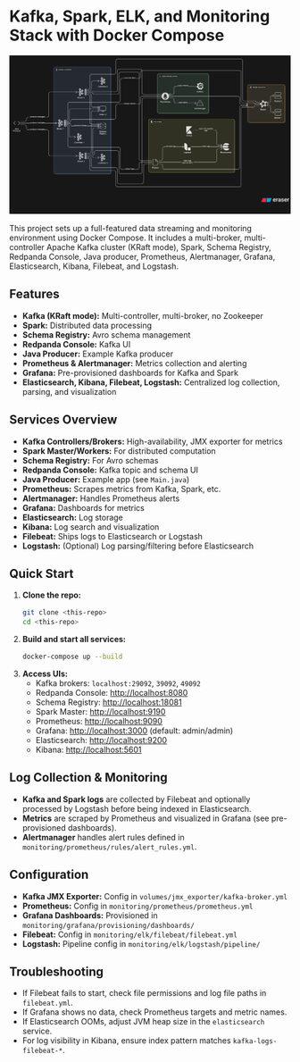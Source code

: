 # Kafka, Spark, ELK, and Monitoring Stack with Docker Compose

<img src="diagram-export-25.06.2025-16_30_27.png">

This project sets up a full-featured data streaming and monitoring environment using Docker Compose. It includes a multi-broker, multi-controller Apache Kafka cluster (KRaft mode), Spark, Schema Registry, Redpanda Console, Java producer, Prometheus, Alertmanager, Grafana, Elasticsearch, Kibana, Filebeat, and Logstash.

## Features
- **Kafka (KRaft mode):** Multi-controller, multi-broker, no Zookeeper
- **Spark:** Distributed data processing
- **Schema Registry:** Avro schema management
- **Redpanda Console:** Kafka UI
- **Java Producer:** Example Kafka producer
- **Prometheus & Alertmanager:** Metrics collection and alerting
- **Grafana:** Pre-provisioned dashboards for Kafka and Spark
- **Elasticsearch, Kibana, Filebeat, Logstash:** Centralized log collection, parsing, and visualization

## Services Overview
- **Kafka Controllers/Brokers:** High-availability, JMX exporter for metrics
- **Spark Master/Workers:** For distributed computation
- **Schema Registry:** For Avro schemas
- **Redpanda Console:** Kafka topic and schema UI
- **Java Producer:** Example app (see `Main.java`)
- **Prometheus:** Scrapes metrics from Kafka, Spark, etc.
- **Alertmanager:** Handles Prometheus alerts
- **Grafana:** Dashboards for metrics
- **Elasticsearch:** Log storage
- **Kibana:** Log search and visualization
- **Filebeat:** Ships logs to Elasticsearch or Logstash
- **Logstash:** (Optional) Log parsing/filtering before Elasticsearch

## Quick Start
1. **Clone the repo:**
   ```sh
   git clone <this-repo>
   cd <this-repo>
   ```
2. **Build and start all services:**
   ```sh
   docker-compose up --build
   ```
3. **Access UIs:**
   - Kafka brokers: `localhost:29092`, `39092`, `49092`
   - Redpanda Console: [http://localhost:8080](http://localhost:8080)
   - Schema Registry: [http://localhost:18081](http://localhost:18081)
   - Spark Master: [http://localhost:9190](http://localhost:9190)
   - Prometheus: [http://localhost:9090](http://localhost:9090)
   - Grafana: [http://localhost:3000](http://localhost:3000) (default: admin/admin)
   - Elasticsearch: [http://localhost:9200](http://localhost:9200)
   - Kibana: [http://localhost:5601](http://localhost:5601)

## Log Collection & Monitoring
- **Kafka and Spark logs** are collected by Filebeat and optionally processed by Logstash before being indexed in Elasticsearch.
- **Metrics** are scraped by Prometheus and visualized in Grafana (see pre-provisioned dashboards).
- **Alertmanager** handles alert rules defined in `monitoring/prometheus/rules/alert_rules.yml`.

## Configuration
- **Kafka JMX Exporter:** Config in `volumes/jmx_exporter/kafka-broker.yml`
- **Prometheus:** Config in `monitoring/prometheus/prometheus.yml`
- **Grafana Dashboards:** Provisioned in `monitoring/grafana/provisioning/dashboards/`
- **Filebeat:** Config in `monitoring/elk/filebeat/filebeat.yml`
- **Logstash:** Pipeline config in `monitoring/elk/logstash/pipeline/`

## Troubleshooting
- If Filebeat fails to start, check file permissions and log file paths in `filebeat.yml`.
- If Grafana shows no data, check Prometheus targets and metric names.
- If Elasticsearch OOMs, adjust JVM heap size in the `elasticsearch` service.
- For log visibility in Kibana, ensure index pattern matches `kafka-logs-filebeat-*`.

